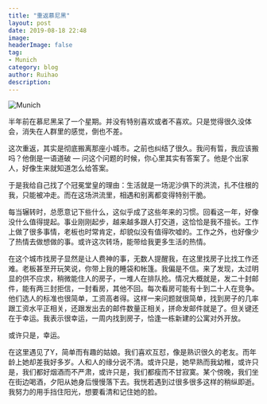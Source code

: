 ```yaml
---
title: "重返慕尼黑"
layout: post
date: 2019-08-18 22:48
image: 
headerImage: false
tag:
- Munich
category: blog
author: Ruihao
description: 
---
```


<div class="breaker"></div>

![Munich](https://github.com/ruihqiu/ruihqiu.github.io/tree/master/assets/images/munich.jpg)

半年前在慕尼黑呆了一个星期。并没有特别喜欢或者不喜欢。只是觉得很久没体会，消失在人群里的感觉，倒也不差。

这次重返，其实是彻底搬离那座小城市。之前也纠结了很久。我问有晢，我应该搬吗？他倒是一语道破 — 问这个问题的时候，你心里其实有答案了。他是个出家人，好像生来就知道怎么给答案。

于是我给自己找了个冠冕堂皇的理由：生活就是一场泥沙俱下的洪流，扎不住根的我，只能被冲走。而在这场洪流里，相遇和别离都变得特别干脆。

每当辗转时，总愿意记下些什么，这似乎成了这些年来的习惯。回看这一年，好像没什么值得提起。事业刚刚起步，越来越多跟人打交道，这恰恰是我不擅长。工作上做了很多事情，老板也时常肯定，却貌似没有值得吹嘘的。工作之外，也好像少了热情去做想做的事。或许这次转场，能带给我更多生活的热情。

在这个城市找房子显然是让人费神的事，无数人提醒我，在这里找房子比找工作还难。老板甚至开玩笑说，你带上我的睡袋和帐篷。我偏是不信。来了发现，太过明显的供不应求，稍微能住人的房子，一堆人在排队抢。情况大概就是，发二十封邮件，能有两三封拒信，一封看房，其他不回。每次看房可能有十到二十人在竞争。他们选人的标准也很简单，工资高者得。这样一来问题就很简单，找到房子的几率跟工资水平正相关，还跟发出去的邮件数量正相关，拼命发邮件就是了。但关键还在于幸运。我表示很幸运，一周内找到房子，恰逢一栋新建的公寓对外开放。

或许只是，幸运。

在这里遇见了Y，简单而有趣的姑娘。我们喜欢互怼，像是熟识很久的老友。而年龄上她却差我好多岁。人和人的缘分说不清。或许只是，她早熟而我幼稚，或许只是，我们都好烟酒而不严肃，或许只是，我们都瘦而不甘寂寞。某个傍晚，我们坐在街边喝酒，夕阳从她身后慢慢落下去。我恍若遇到过很多很多这样的稍纵即逝。我努力的用手挡住阳光，想要看清和记住她的脸。

<div class="breaker"></div>